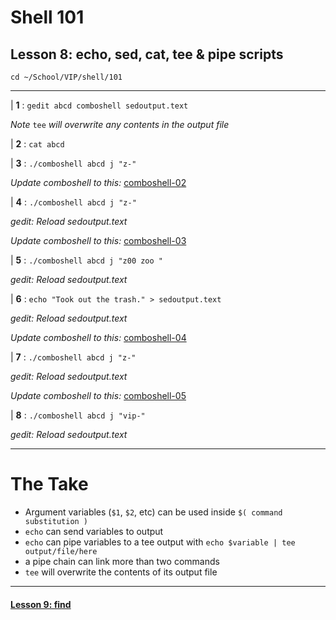 # Shell 101
## Lesson 8: echo, sed, cat, tee & pipe scripts

`cd ~/School/VIP/shell/101`

___

| **1** : `gedit abcd comboshell sedoutput.text`

*Note* `tee` *will overwrite any contents in the output file*

| **2** : `cat abcd`

| **3** : `./comboshell abcd j "z-"`

*Update comboshell to this:* [comboshell-02](https://github.com/inkVerb/vip/blob/master/101-shell/comboshell-02)

| **4** : `./comboshell abcd j "z-"`

*gedit: Reload sedoutput.text*

*Update comboshell to this:* [comboshell-03](https://github.com/inkVerb/vip/blob/master/101-shell/comboshell-03)

| **5** : `./comboshell abcd j "z00 zoo "`

*gedit: Reload sedoutput.text*

| **6** : `echo "Took out the trash." > sedoutput.text`

*gedit: Reload sedoutput.text*

*Update comboshell to this:* [comboshell-04](https://github.com/inkVerb/vip/blob/master/101-shell/comboshell-04)

| **7** : `./comboshell abcd j "z-"`

*gedit: Reload sedoutput.text*

*Update comboshell to this:* [comboshell-05](https://github.com/inkVerb/vip/blob/master/101-shell/comboshell-05)

| **8** : `./comboshell abcd j "vip-"`

*gedit: Reload sedoutput.text*

___

# The Take

- Argument variables (`$1`, `$2`, etc) can be used inside `$( command substitution )`
- `echo` can send variables to output
- `echo` can pipe variables to a tee output with `echo $variable | tee output/file/here`
- a pipe chain can link more than two commands
- `tee` will overwrite the contents of its output file

___

#### [Lesson 9: find](https://github.com/inkVerb/vip/blob/master/101-shell/Lesson-09.md)
